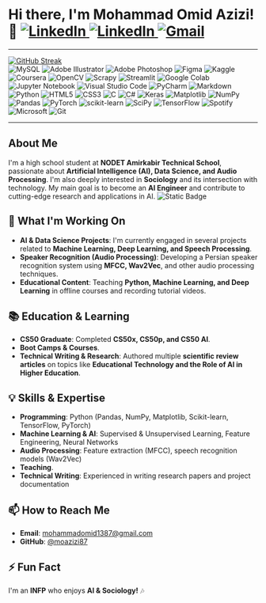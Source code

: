 # Hi there, I'm Mohammad Omid Azizi! 👋  <a href="https://linkedin.com/in/moazi3"> ![LinkedIn](https://img.shields.io/badge/LinkedIn-%230077B5.svg?logo=LinkedIn&logoColor=white) </a> <a href="https://t.me/moazi3"> ![LinkedIn](https://img.shields.io/badge/Telegram-%230077B5.svg?logo=Telegram&logoColor=white) </a> <a href="mailto:mohammadomid1387@gmail.com"> ![Gmail](https://img.shields.io/badge/Gmail-%230077B5.svg?logo=Gmail&logoColor=white)</a>


---
[![GitHub Streak](https://streak-stats.demolab.com?user=moazizi87&theme=cobalt&hide_border=true)](https://git.io/streak-stats)
<br> ![MySQL](https://img.shields.io/badge/mysql-4479A1.svg?style=for-the-badge&logo=mysql&logoColor=white)
![Adobe Illustrator](https://img.shields.io/badge/adobe%20illustrator-%23FF9A00.svg?style=for-the-badge&logo=adobe%20illustrator&logoColor=white)
![Adobe Photoshop](https://img.shields.io/badge/adobe%20photoshop-%2331A8FF.svg?style=for-the-badge&logo=adobe%20photoshop&logoColor=white)
![Figma](https://img.shields.io/badge/figma-%23F24E1E.svg?style=for-the-badge&logo=figma&logoColor=white)
![Kaggle](https://img.shields.io/badge/Kaggle-035a7d?style=for-the-badge&logo=kaggle&logoColor=white)
![Coursera](https://img.shields.io/badge/Coursera-%230056D2.svg?style=for-the-badge&logo=Coursera&logoColor=white)
![OpenCV](https://img.shields.io/badge/opencv-%23white.svg?style=for-the-badge&logo=opencv&logoColor=white)
![Scrapy](https://img.shields.io/badge/scrapy-%2360a839.svg?style=for-the-badge&logo=scrapy&logoColor=d1d2d3)
![Streamlit](https://img.shields.io/badge/Streamlit-%23FE4B4B.svg?style=for-the-badge&logo=streamlit&logoColor=white)
![Google Colab](https://img.shields.io/badge/Google%20Colab-%23F9A825.svg?style=for-the-badge&logo=googlecolab&logoColor=white)
![Jupyter Notebook](https://img.shields.io/badge/jupyter-%23FA0F00.svg?style=for-the-badge&logo=jupyter&logoColor=white)
![Visual Studio Code](https://img.shields.io/badge/Visual%20Studio%20Code-0078d7.svg?style=for-the-badge&logo=visual-studio-code&logoColor=white)
![PyCharm](https://img.shields.io/badge/pycharm-143?style=for-the-badge&logo=pycharm&logoColor=black&color=black&labelColor=green)
![Markdown](https://img.shields.io/badge/markdown-%23000000.svg?style=for-the-badge&logo=markdown&logoColor=white)
![Python](https://img.shields.io/badge/python-3670A0?style=for-the-badge&logo=python&logoColor=ffdd54)
![HTML5](https://img.shields.io/badge/html5-%23E34F26.svg?style=for-the-badge&logo=html5&logoColor=white)
![CSS3](https://img.shields.io/badge/css3-%231572B6.svg?style=for-the-badge&logo=css3&logoColor=white)
![C](https://img.shields.io/badge/c-%2300599C.svg?style=for-the-badge&logo=c&logoColor=white)
![C#](https://img.shields.io/badge/c%23-%23239120.svg?style=for-the-badge&logo=csharp&logoColor=white)
![Keras](https://img.shields.io/badge/Keras-%23D00000.svg?style=for-the-badge&logo=Keras&logoColor=white)
![Matplotlib](https://img.shields.io/badge/Matplotlib-%23ffffff.svg?style=for-the-badge&logo=Matplotlib&logoColor=black)
![NumPy](https://img.shields.io/badge/numpy-%23013243.svg?style=for-the-badge&logo=numpy&logoColor=white)
![Pandas](https://img.shields.io/badge/pandas-%23150458.svg?style=for-the-badge&logo=pandas&logoColor=white)
![PyTorch](https://img.shields.io/badge/PyTorch-%23EE4C2C.svg?style=for-the-badge&logo=PyTorch&logoColor=white)
![scikit-learn](https://img.shields.io/badge/scikit--learn-%23F7931E.svg?style=for-the-badge&logo=scikit-learn&logoColor=white)
![SciPy](https://img.shields.io/badge/SciPy-%230C55A5.svg?style=for-the-badge&logo=scipy&logoColor=%white)
![TensorFlow](https://img.shields.io/badge/TensorFlow-%23FF6F00.svg?style=for-the-badge&logo=TensorFlow&logoColor=white)
![Spotify](https://img.shields.io/badge/Spotify-1ED760?style=for-the-badge&logo=spotify&logoColor=white)
![Microsoft](https://img.shields.io/badge/Microsoft-0078D4?style=for-the-badge&logo=microsoft&logoColor=white)
![Git](https://img.shields.io/badge/git-%23F05033.svg?style=for-the-badge&logo=git&logoColor=white)


---
## About Me
I'm a high school student at **NODET Amirkabir Technical School**, passionate about **Artificial Intelligence (AI), Data Science, and Audio Processing**. I'm also deeply interested in **Sociology** and its intersection with technology. My main goal is to become an **AI Engineer** and contribute to cutting-edge research and applications in AI.
![Static Badge](https://img.shields.io/badge/LinkedIn-moazi3-blue)

## 🔬 What I'm Working On
- **AI & Data Science Projects**: I'm currently engaged in several projects related to **Machine Learning, Deep Learning, and Speech Processing**.
- **Speaker Recognition (Audio Processing)**: Developing a Persian speaker recognition system using **MFCC, Wav2Vec**, and other audio processing techniques.
- **Educational Content**: Teaching **Python, Machine Learning, and Deep Learning** in offline courses and recording tutorial videos.

## 📚 Education & Learning
- **CS50 Graduate**: Completed **CS50x, CS50p, and CS50 AI**.
- **Boot Camps & Courses**.
- **Technical Writing & Research**: Authored multiple **scientific review articles** on topics like **Educational Technology and the Role of AI in Higher Education**.

## 💡 Skills & Expertise
- **Programming**: Python (Pandas, NumPy, Matplotlib, Scikit-learn, TensorFlow, PyTorch)
- **Machine Learning & AI**: Supervised & Unsupervised Learning, Feature Engineering, Neural Networks
- **Audio Processing**: Feature extraction (MFCC), speech recognition models (Wav2Vec)
- **Teaching**.
- **Technical Writing**: Experienced in writing research papers and project documentation

## 📫 How to Reach Me
- **Email**: [mohammadomid1387@gmail.com](mailto:mohammadomid1387@gmail.com)
- **GitHub**: [@moazizi87](https://github.com/moazizi87)

## ⚡ Fun Fact
I'm an **INFP** who enjoys **AI & Sociology!** 🎶

